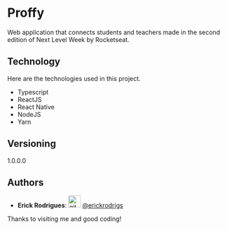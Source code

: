 # Proffy
 
Web application that connects students and teachers made in the second edition of Next Level Week by Rocketseat.
 
 
## Technology 
 
Here are the technologies used in this project.
 
* Typescript
* ReactJS
* React Native
* NodeJS
* Yarn


## Versioning
 
1.0.0.0
 
 
## Authors
 
* **Erick Rodrigues**:
<img src="https://github.githubassets.com/images/modules/logos_page/GitHub-Mark.png" alt="githubLogo" width="28px" height="28px"> [@erickrodrigs](https://github.com/erickrodrigs)


Thanks to visiting me and good coding!
